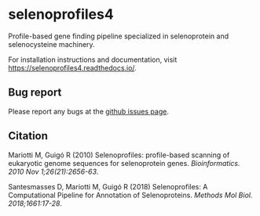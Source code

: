 # selenoprofiles4
Profile-based gene finding pipeline specialized in selenoprotein and selenocysteine machinery.

For installation instructions and documentation, visit https://selenoprofiles4.readthedocs.io/.


## Bug report
Please report any bugs at the [github issues page](https://github.com/marco-mariotti/selenoprofiles4/issues).

## Citation
Mariotti M, Guigó R (2010)
Selenoprofiles: profile-based scanning of eukaryotic genome sequences for selenoprotein genes.
*Bioinformatics. 2010 Nov 1;26(21):2656-63*.

Santesmasses D, Mariotti M, Guigó R (2018)
Selenoprofiles: A Computational Pipeline for Annotation of Selenoproteins.
*Methods Mol Biol. 2018;1661:17-28*.